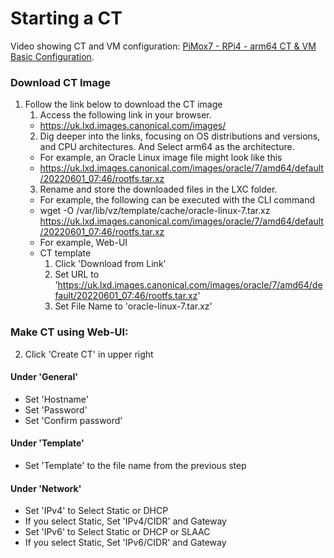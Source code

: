 # Starting a CT
Video showing CT and VM configuration: [PiMox7 - RPi4 - arm64 CT & VM Basic Configuration](https://youtu.be/LGb7fB1wK4Q).

### Download CT Image
1. Follow the link below to download the CT image
   1. Access the following link in your browser.
   - https://uk.lxd.images.canonical.com/images/
   2. Dig deeper into the links, focusing on OS distributions and versions, and CPU architectures. And Select arm64 as the architecture.
   - For example, an Oracle Linux image file might look like this
   - https://uk.lxd.images.canonical.com/images/oracle/7/amd64/default/20220601_07:46/rootfs.tar.xz
   3. Rename and store the downloaded files in the LXC folder.
   - For example, the following can be executed with the CLI command
   - wget -O /var/lib/vz/template/cache/oracle-linux-7.tar.xz https://uk.lxd.images.canonical.com/images/oracle/7/amd64/default/20220601_07:46/rootfs.tar.xz
   - For example, Web-UI
   - CT template
      1. Click 'Download from Link'
      2. Set URL to 'https://uk.lxd.images.canonical.com/images/oracle/7/amd64/default/20220601_07:46/rootfs.tar.xz'
      3. Set File Name to 'oracle-linux-7.tar.xz'

### Make CT using Web-UI:
2. Click 'Create CT' in upper right
#### Under 'General'
   - Set 'Hostname'
   - Set 'Password'
   - Set 'Confirm password'
#### Under 'Template'
   - Set 'Template' to the file name from the previous step
#### Under 'Network' 
   - Set 'IPv4' to Select Static or DHCP
   - If you select Static, Set 'IPv4/CIDR' and Gateway
   - Set 'IPv6' to Select Static or DHCP or SLAAC
   - If you select Static, Set 'IPv6/CIDR' and Gateway